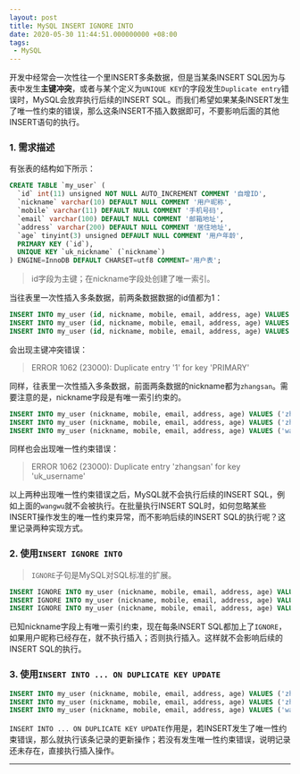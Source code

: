 ```yaml
---
layout: post
title: MySQL INSERT IGNORE INTO
date: 2020-05-30 11:44:51.000000000 +08:00
tags: 
 - MySQL
---
```


开发中经常会一次性往一个里INSERT多条数据，但是当某条INSERT SQL因为与表中发生**主键冲突**，或者与某个定义为`UNIQUE KEY`的字段发生`Duplicate entry`错误时，MySQL会放弃执行后续的INSERT SQL。而我们希望如果某条INSERT发生了唯一性约束的错误，那么这条INSERT不插入数据即可，不要影响后面的其他INSERT语句的执行。

### 1. 需求描述

有张表的结构如下所示：

```sql
CREATE TABLE `my_user` (
  `id` int(11) unsigned NOT NULL AUTO_INCREMENT COMMENT '自增ID',
  `nickname` varchar(10) DEFAULT NULL COMMENT '用户昵称',
  `mobile` varchar(11) DEFAULT NULL COMMENT '手机号码',
  `email` varchar(100) DEFAULT NULL COMMENT '邮箱地址',
  `address` varchar(200) DEFAULT NULL COMMENT '居住地址',
  `age` tinyint(3) unsigned DEFAULT NULL COMMENT '用户年龄',
  PRIMARY KEY (`id`),
  UNIQUE KEY `uk_nickname` (`nickname`)
) ENGINE=InnoDB DEFAULT CHARSET=utf8 COMMENT='用户表';
```

>id字段为主键；在nickname字段处创建了唯一索引。

当往表里一次性插入多条数据，前两条数据数据的id值都为1：

```sql
INSERT INTO my_user (id, nickname, mobile, email, address, age) VALUES (1, 'zhangsan', '17777778901', 'zhangsan@foxmail.com', 'Beijing', 18);
INSERT INTO my_user (id, nickname, mobile, email, address, age) VALUES (1, 'lisi', '16688990101', 'lisi@foxmail.com', 'Hangzhou', 28);
INSERT INTO my_user (id, nickname, mobile, email, address, age) VALUES (2, 'wangwu', '155784983939', 'wangwu@foxmail.com', 'Guangxi', 20);
```

会出现主键冲突错误：

>ERROR 1062 (23000): Duplicate entry '1' for key 'PRIMARY'

同样，往表里一次性插入多条数据，前面两条数据的nickname都为`zhangsan`。需要注意的是，nickname字段是有唯一索引约束的。

```sql
INSERT INTO my_user (nickname, mobile, email, address, age) VALUES ('zhangsan', '17777778901', 'zhangsan@foxmail.com', 'Beijing', 18);
INSERT INTO my_user (nickname, mobile, email, address, age) VALUES ('zhangsan', '16688990101', 'lisi@foxmail.com', 'Hangzhou', 28);
INSERT INTO my_user (nickname, mobile, email, address, age) VALUES ('wangwu', '155784983939', 'wangwu@foxmail.com', 'Guangxi', 20);
```

同样也会出现唯一性约束错误：

>ERROR 1062 (23000): Duplicate entry 'zhangsan' for key 'uk_username'

以上两种出现唯一性约束错误之后，MySQL就不会执行后续的INSERT SQL，例如上面的`wangwu`就不会被执行。在批量执行INSERT SQL时，如何忽略某些INSERT操作发生的唯一性约束异常，而不影响后续的INSERT SQL的执行呢？这里记录两种实现方式。

### 2. 使用`INSERT IGNORE INTO`

>`IGNORE`子句是MySQL对SQL标准的扩展。

```sql
INSERT IGNORE INTO my_user (nickname, mobile, email, address, age) VALUES ('zhangsan', '17777778901', 'zhangsan@foxmail.com', 'Beijing', 18);
INSERT IGNORE INTO my_user (nickname, mobile, email, address, age) VALUES ('zhangsan', '16688990101', 'lisi@foxmail.com', 'Hangzhou', 28);
INSERT IGNORE INTO my_user (nickname, mobile, email, address, age) VALUES ('wangwu', '155784983939', 'wangwu@foxmail.com', 'Guangxi', 20);
```

已知nickname字段上有唯一索引约束，现在每条INSERT SQL都加上了`IGNORE`，如果用户昵称已经存在，就不执行插入；否则执行插入。这样就不会影响后续的INSERT SQL的执行。

### 3. 使用`INSERT INTO ... ON DUPLICATE KEY UPDATE`

```sql
INSERT INTO my_user (nickname, mobile, email, address, age) VALUES ('zhangsan', '17777778901', 'zhangsan@foxmail.com', 'Beijing', 18) ON DUPLICATE KEY UPDATE age = age;
INSERT INTO my_user (nickname, mobile, email, address, age) VALUES ('zhangsan', '16688990101', 'lisi@foxmail.com', 'Hangzhou', 28) ON DUPLICATE KEY UPDATE age = age;
INSERT INTO my_user (nickname, mobile, email, address, age) VALUES ('wangwu', '155784983939', 'wangwu@foxmail.com', 'Guangxi', 20) ON DUPLICATE KEY UPDATE age = age;
```

`INSERT INTO ... ON DUPLICATE KEY UPDATE`作用是，若INSERT发生了唯一性约束错误，那么就执行该条记录的更新操作；若没有发生唯一性约束错误，说明记录还未存在，直接执行插入操作。

<hr />
